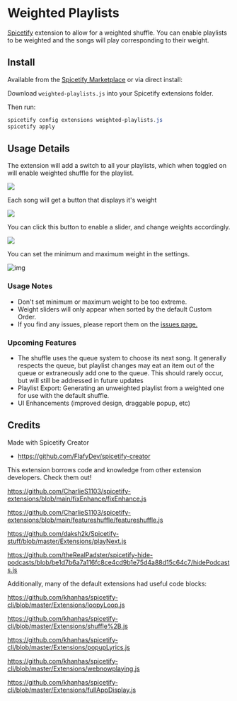# Weighted Playlists

[Spicetify](https://spicetify.app/) extension to allow for a weighted shuffle. You can enable playlists to be weighted and the songs will play corresponding to their weight.

## Install

Available from the [Spicetify Marketplace](https://github.com/CharlieS1103/spicetify-marketplace) or via direct install:

Download `weighted-playlists.js` into your Spicetify extensions folder.

Then run:

```powershell
spicetify config extensions weighted-playlists.js
spicetify apply
```

## Usage Details

The extension will add a switch to all your playlists, which when toggled on will enable weighted shuffle for the playlist.

![](https://i.gyazo.com/227878387dd6778ded74f64e51c2b623.png)

Each song will get a button that displays it's weight

![](https://i.gyazo.com/ff52c43368b7c62367a03c96b3a697d0.png)

You can click this button to enable a slider, and change weights accordingly.

![](https://i.gyazo.com/311bdc309533e8df9b97e44ba54e244a.png)

You can set the minimum and maximum weight in the settings.

![img](https://i.gyazo.com/d234fb87d30c6ebba9ddd35d09405e57.png)

### Usage Notes

- Don't set minimum or maximum weight to be too extreme.
- Weight sliders will only appear when sorted by the default Custom Order.
- If you find any issues, please report them on the [issues page.](https://github.com/mwaterman29/spicetify-weighted-playlists/issues/new/choose)



### Upcoming Features

- The shuffle uses the queue system to choose its next song. It generally respects the queue, but playlist changes may eat an item out of the queue or extraneously add one to the queue. This should rarely occur, but will still be addressed in future updates
- Playlist Export: Generating an unweighted playlist from a weighted one for use with the default shuffle.
- UI Enhancements (improved design, draggable popup, etc)



## Credits

Made with Spicetify Creator

- https://github.com/FlafyDev/spicetify-creator

This extension borrows code and knowledge from other extension developers. Check them out!

https://github.com/CharlieS1103/spicetify-extensions/blob/main/fixEnhance/fixEnhance.js

https://github.com/CharlieS1103/spicetify-extensions/blob/main/featureshuffle/featureshuffle.js

https://github.com/daksh2k/Spicetify-stuff/blob/master/Extensions/playNext.js

https://github.com/theRealPadster/spicetify-hide-podcasts/blob/be1d7b6a7a116fc8ce4cd9b1e75d4a88d15c64c7/hidePodcasts.js

Additionally, many of the default extensions had useful code blocks:

https://github.com/khanhas/spicetify-cli/blob/master/Extensions/loopyLoop.js

https://github.com/khanhas/spicetify-cli/blob/master/Extensions/shuffle%2B.js

https://github.com/khanhas/spicetify-cli/blob/master/Extensions/popupLyrics.js

https://github.com/khanhas/spicetify-cli/blob/master/Extensions/webnowplaying.js

https://github.com/khanhas/spicetify-cli/blob/master/Extensions/fullAppDisplay.js